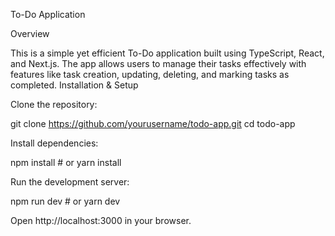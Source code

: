 To-Do Application

Overview

This is a simple yet efficient To-Do application built using TypeScript, React, and Next.js. The app allows users to manage their tasks effectively with features like task creation, updating, deleting, and marking tasks as completed.
Installation & Setup

Clone the repository:

git clone https://github.com/yourusername/todo-app.git
cd todo-app

Install dependencies:

npm install  # or yarn install

Run the development server:

npm run dev  # or yarn dev

Open http://localhost:3000 in your browser.
